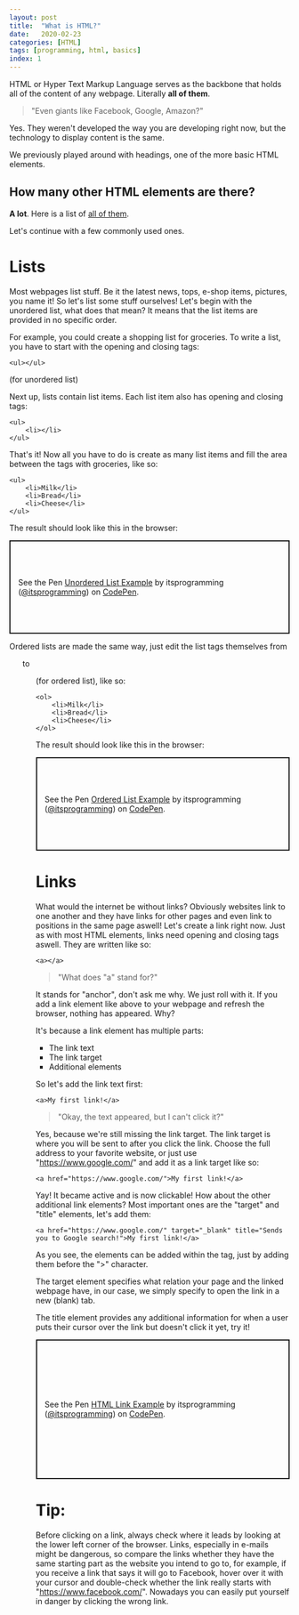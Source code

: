 ```yaml
---
layout: post
title:  "What is HTML?"
date:   2020-02-23
categories: [HTML]
tags: [programming, html, basics]
index: 1
---
```


HTML or Hyper Text Markup Language serves as the backbone that holds all of the content of any webpage. Literally **all of them**.

> "Even giants like Facebook, Google, Amazon?"

Yes. They weren't developed the way you are developing right now, but the technology to display content is the same. 

We previously played around with headings, one of the more basic HTML elements.

## How many other HTML elements are there?

**A lot**. Here is a list of [all of them](https://developer.mozilla.org/en-US/docs/Web/HTML/Element).

Let's continue with a few commonly used ones.


# Lists

Most webpages list stuff. Be it the latest news, tops, e-shop items, pictures, you name it! So let's list some stuff ourselves! Let's begin with the unordered list, what does that mean? It means that the list items are provided in no specific order. 

For example, you could create a shopping list for groceries. To write a list, you have to start with the opening and closing tags:


<pre><code class="language-html">&lt;ul>&lt;/ul></code></pre>

 (for unordered list)

 Next up, lists contain list items. Each list item also has opening and closing tags:

<pre><code class="language-html">&lt;ul>
    &lt;li>&lt;/li>
&lt;/ul></code></pre>


That's it! Now all you have to do is create as many list items and fill the area between the tags with groceries, like so:

<pre><code class="language-html">&lt;ul>
    &lt;li>Milk&lt;/li>
    &lt;li>Bread&lt;/li>
    &lt;li>Cheese&lt;/li>
&lt;/ul></code></pre>

The result should look like this in the browser:

<p class="codepen" data-height="168" data-theme-id="dark" data-default-tab="result" data-user="itsprogramming" data-slug-hash="KKpNjeB" style="height: 168px; box-sizing: border-box; display: flex; align-items: center; justify-content: center; border: 2px solid; margin: 1em 0; padding: 1em;" data-pen-title="Unordered List Example">
  <span>See the Pen <a href="https://codepen.io/itsprogramming/pen/KKpNjeB">
  Unordered List Example</a> by itsprogramming (<a href="https://codepen.io/itsprogramming">@itsprogramming</a>)
  on <a href="https://codepen.io">CodePen</a>.</span>
</p>
<script async src="https://static.codepen.io/assets/embed/ei.js"></script>

Ordered lists are made the same way, just edit the list tags themselves from <ul> to <ol> (for ordered list), like so:

<pre><code class="language-html">&lt;ol>
    &lt;li>Milk&lt;/li>
    &lt;li>Bread&lt;/li>
    &lt;li>Cheese&lt;/li>
&lt;/ol></code></pre>

The result should look like this in the browser:

<p class="codepen" data-height="168" data-theme-id="dark" data-default-tab="result" data-user="itsprogramming" data-slug-hash="YzXpojW" style="height: 168px; box-sizing: border-box; display: flex; align-items: center; justify-content: center; border: 2px solid; margin: 1em 0; padding: 1em;" data-pen-title="Ordered List Example">
  <span>See the Pen <a href="https://codepen.io/itsprogramming/pen/YzXpojW">
  Ordered List Example</a> by itsprogramming (<a href="https://codepen.io/itsprogramming">@itsprogramming</a>)
  on <a href="https://codepen.io">CodePen</a>.</span>
</p>
<script async src="https://static.codepen.io/assets/embed/ei.js"></script>

# Links

What would the internet be without links? Obviously websites link to one another and they have links for other pages and even link to positions in the same page aswell! Let's create a link right now. Just as with most HTML elements, links need opening and closing tags aswell. They are written like so:

<pre><code class="language-html">&lt;a>&lt;/a></code></pre>

> "What does "a" stand for?"

It stands for "anchor", don't ask me why. We just roll with it. If you add a link element like above to your webpage and refresh the browser, nothing has appeared. Why?

It's because a link element has multiple parts:

* The link text
* The link target
* Additional elements

So let's add the link text first:

<pre><code class="language-html">&lt;a>My first link!&lt;/a></code></pre>

> "Okay, the text appeared, but I can't click it?"

Yes, because we're still missing the link target. The link target is where you will be sent to after you click the link. Choose the full address to your favorite website, or just use "https://www.google.com/" and add it as a link target like so:

<pre><code class="language-html">&lt;a href="https://www.google.com/">My first link!&lt;/a></code></pre>


Yay! It became active and is now clickable! How about the other additional link elements? Most important ones are the "target" and "title" elements, let's add them:

<pre><code class="language-html">&lt;a href="https://www.google.com/" target="_blank" title="Sends you to Google search!">My first link!&lt;/a></code></pre>

As you see, the elements can be added within the tag, just by adding them before the ">" character.

The target element specifies what relation your page and the linked webpage have, in our case, we simply specify to open the link in a new (blank) tab.

The title element provides any additional information for when a user puts their cursor over the link but doesn't click it yet, try it!

<p class="codepen" data-height="251" data-theme-id="dark" data-default-tab="html,result" data-user="itsprogramming" data-slug-hash="PoqbryK" style="height: 251px; box-sizing: border-box; display: flex; align-items: center; justify-content: center; border: 2px solid; margin: 1em 0; padding: 1em;" data-pen-title="HTML Link Example">
  <span>See the Pen <a href="https://codepen.io/itsprogramming/pen/PoqbryK">
  HTML Link Example</a> by itsprogramming (<a href="https://codepen.io/itsprogramming">@itsprogramming</a>)
  on <a href="https://codepen.io">CodePen</a>.</span>
</p>
<script async src="https://static.codepen.io/assets/embed/ei.js"></script>

# Tip:

Before clicking on a link, always check where it leads by looking at the lower left corner of the browser. Links, especially in e-mails might be dangerous, so compare the links whether they have the same starting part as the website you intend to go to, for example, if you receive a link that says it will go to Facebook, hover over it with your cursor and double-check whether the link really starts with "https://www.facebook.com/". Nowadays you can easily put yourself in danger by clicking the wrong link.
